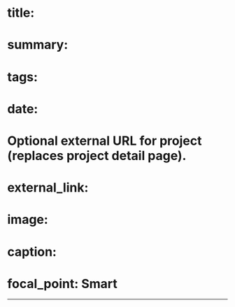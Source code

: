 # title: 
# summary: 
# tags:
# date: 

# Optional external URL for project (replaces project detail page).

# external_link: 
# image:
#  caption: 
#  focal_point: Smart
---
